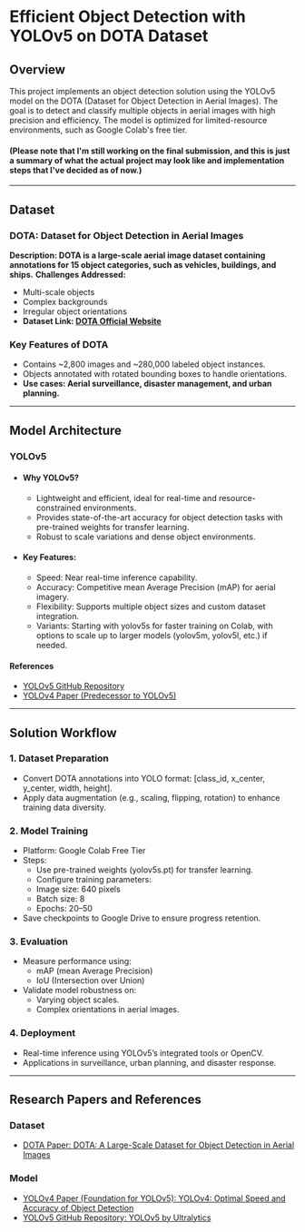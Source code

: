 # Efficient Object Detection with YOLOv5 on DOTA Dataset
## Overview
This project implements an object detection solution using the YOLOv5 model on the DOTA (Dataset for Object Detection in Aerial Images). The goal is to detect and classify multiple objects in aerial images with high precision and efficiency. The model is optimized for limited-resource environments, such as Google Colab's free tier.

#### (Please note that I'm still working on the final submission, and this is just a summary of what the actual project may look like and implementation steps that I've decided as of now.)

---

## Dataset
### DOTA: Dataset for Object Detection in Aerial Images
**Description: DOTA is a large-scale aerial image dataset containing annotations for 15 object categories, such as vehicles, buildings, and ships.**
**Challenges Addressed:**
 - Multi-scale objects
 - Complex backgrounds
 - Irregular object orientations
 - **Dataset Link: [DOTA Official Website](https://captain-whu.github.io/DOTA/dataset.html)**
### Key Features of DOTA
 - Contains ~2,800 images and ~280,000 labeled object instances.
 - Objects annotated with rotated bounding boxes to handle orientations.
 - **Use cases: Aerial surveillance, disaster management, and urban planning.**

---

## Model Architecture
### YOLOv5
 - #### Why YOLOv5?
    - Lightweight and efficient, ideal for real-time and resource-constrained environments.
    - Provides state-of-the-art accuracy for object detection tasks with pre-trained weights for transfer learning.
    - Robust to scale variations and dense object environments.
 - #### Key Features:
    - Speed: Near real-time inference capability.
    - Accuracy: Competitive mean Average Precision (mAP) for aerial imagery.
    - Flexibility: Supports multiple object sizes and custom dataset integration.
    - Variants: Starting with yolov5s for faster training on Colab, with options to scale up to larger models (yolov5m, yolov5l, etc.) if needed.

#### References
- [YOLOv5 GitHub Repository](https://github.com/ultralytics/yolov5)
- [YOLOv4 Paper (Predecessor to YOLOv5)](https://arxiv.org/abs/2004.10934)

---

## Solution Workflow
### 1. Dataset Preparation
 - Convert DOTA annotations into YOLO format: [class_id, x_center, y_center, width, height].
 - Apply data augmentation (e.g., scaling, flipping, rotation) to enhance training data diversity.
### 2. Model Training
 - Platform: Google Colab Free Tier
 - Steps:
    - Use pre-trained weights (yolov5s.pt) for transfer learning.
    - Configure training parameters:
    - Image size: 640 pixels
    - Batch size: 8
    - Epochs: 20–50
 - Save checkpoints to Google Drive to ensure progress retention.

### 3. Evaluation
 - Measure performance using:
    - mAP (mean Average Precision)
    - IoU (Intersection over Union)
 - Validate model robustness on:
    - Varying object scales.
    - Complex orientations in aerial images.

### 4. Deployment
 - Real-time inference using YOLOv5’s integrated tools or OpenCV.
 - Applications in surveillance, urban planning, and disaster response.

---

## Research Papers and References
### Dataset
 - [DOTA Paper: DOTA: A Large-Scale Dataset for Object Detection in Aerial Images](https://arxiv.org/abs/1711.10398)
### Model
 - [YOLOv4 Paper (Foundation for YOLOv5): YOLOv4: Optimal Speed and Accuracy of Object Detection](https://arxiv.org/abs/2004.10934)
 - [YOLOv5 GitHub Repository: YOLOv5 by Ultralytics](https://github.com/ultralytics/yolov5)